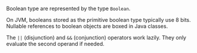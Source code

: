 Boolean type are represented by the type `Boolean`.

On JVM, booleans stored as the primitive boolean type typically use 8 bits. Nullable references to boolean objects are boxed in Java classes.

The `||` (disjunction) and `&&` (conjunction) operators work lazily. They only evaluate the second operand if needed.